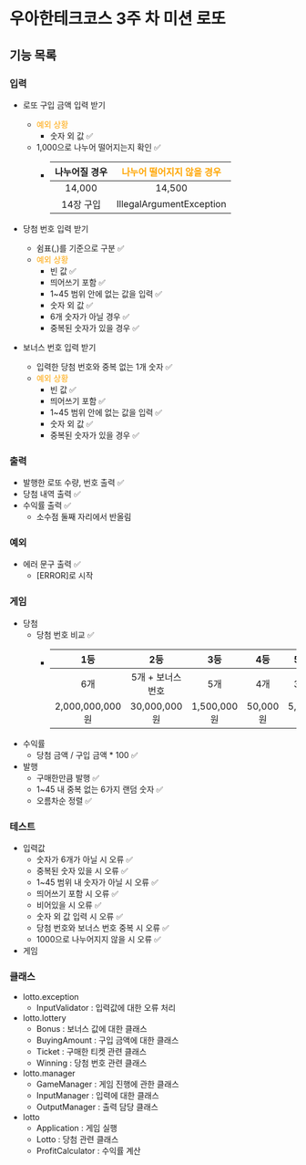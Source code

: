 우아한테크코스 3주 차 미션 로또
========================
기능 목록
-------

### 입력
- 로또 구입 금액 입력 받기<br>
  + <span style='color:orange'>예외 상황</span>
    - 숫자 외 값 ✅
  + 1,000으로 나누어 떨어지는지 확인 ✅
    - | 나누어질 경우 |      <span style='color:orange'>나누어 떨어지지 않을 경우</span>      |
      |:-------:|:------------------------:|
      | 14,000  |          14,500          |
      | 14장 구입  | IllegalArgumentException |
    


- 당첨 번호 입력 받기<br>
    + 쉼표(,)를 기준으로 구분 ✅<br>
    + <span style='color:orange'>예외 상황</span>
      - 빈 값 ✅
      - 띄어쓰기 포함 ✅
      - 1~45 범위 안에 없는 값을 입력 ✅
      - 숫자 외 값 ✅
      - 6개 숫자가 아닐 경우 ✅
      - 중복된 숫자가 있을 경우 ✅


- 보너스 번호 입력 받기<br>
  + 입력한 당첨 번호와 중복 없는 1개 숫자 ✅
  + <span style='color:orange'>예외 상황</span>
      - 빈 값 ✅
      - 띄어쓰기 포함 ✅
      - 1~45 범위 안에 없는 값을 입력 ✅
      - 숫자 외 값 ✅
      - 중복된 숫자가 있을 경우 ✅


### 출력
- 발행한 로또 수량, 번호 출력 ✅
- 당첨 내역 출력 ✅
- 수익률 출력 ✅
  + 소수점 둘째 자리에서 반올림

  
### 예외
- 에러 문구 출력 ✅
  + [ERROR]로 시작

### 게임
- 당첨
    + 당첨 번호 비교 ✅
      - |       1등       |     2등      | 3등 | 4등 | 5등 |
        |:--------------:|:-----------:|:--:|:---:|:---:|
        |       6개       | 5개 + 보너스 번호 | 5개 | 4개 | 3개 | 
        | 2,000,000,000원 | 30,000,000원 | 1,500,000원 | 50,000원 | 5,000원 |
- 수익률
  + 당첨 금액 / 구입 금액 * 100 ✅
- 발행
  + 구매한만큼 발행 ✅
  + 1~45 내 중복 없는 6가지 랜덤 숫자 ✅
  + 오름차순 정렬 ✅

### 테스트
- 입력값
    + 숫자가 6개가 아닐 시 오류 ✅
    + 중복된 숫자 있을 시 오류 ✅
    + 1~45 범위 내 숫자가 아닐 시 오류 ✅
    + 띄어쓰기 포함 시 오류 ✅
    + 비어있을 시 오류 ✅
    + 숫자 외 값 입력 시 오류 ✅
    + 당첨 번호와 보너스 번호 중복 시 오류 ✅
    + 1000으로 나누어지지 않을 시 오류 ✅
- 게임

### 클래스
- lotto.exception
    + InputValidator : 입력값에 대한 오류 처리
- lotto.lottery
  + Bonus : 보너스 값에 대한 클래스
  + BuyingAmount : 구입 금액에 대한 클래스
  + Ticket : 구매한 티켓 관련 클래스
  + Winning : 당첨 번호 관련 클래스
- lotto.manager
  + GameManager : 게임 진행에 관한 클래스
  + InputManager : 입력에 대한 클래스
  + OutputManager : 출력 담당 클래스
- lotto
  + Application : 게임 실행
  + Lotto : 당첨 관련 클래스
  + ProfitCalculator : 수익률 계산